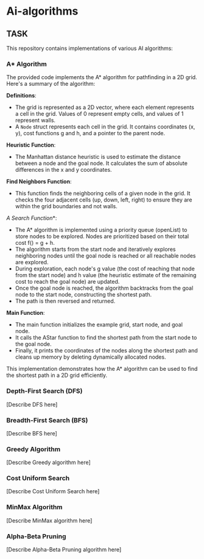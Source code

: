 # Ai-algorithms

## TASK

This repository contains implementations of various AI algorithms:

### A* Algorithm

The provided code implements the A* algorithm for pathfinding in a 2D grid. Here's a summary of the algorithm:

**Definitions**:
- The grid is represented as a 2D vector, where each element represents a cell in the grid. Values of 0 represent empty cells, and values of 1 represent walls.
- A `Node` struct represents each cell in the grid. It contains coordinates (x, y), cost functions g and h, and a pointer to the parent node.

**Heuristic Function**:
- The Manhattan distance heuristic is used to estimate the distance between a node and the goal node. It calculates the sum of absolute differences in the x and y coordinates.

**Find Neighbors Function**:
- This function finds the neighboring cells of a given node in the grid. It checks the four adjacent cells (up, down, left, right) to ensure they are within the grid boundaries and not walls.

**A* Search Function**:
- The A* algorithm is implemented using a priority queue (openList) to store nodes to be explored. Nodes are prioritized based on their total cost f() = g + h.
- The algorithm starts from the start node and iteratively explores neighboring nodes until the goal node is reached or all reachable nodes are explored.
- During exploration, each node's g value (the cost of reaching that node from the start node) and h value (the heuristic estimate of the remaining cost to reach the goal node) are updated.
- Once the goal node is reached, the algorithm backtracks from the goal node to the start node, constructing the shortest path.
- The path is then reversed and returned.

**Main Function**:
- The main function initializes the example grid, start node, and goal node.
- It calls the AStar function to find the shortest path from the start node to the goal node.
- Finally, it prints the coordinates of the nodes along the shortest path and cleans up memory by deleting dynamically allocated nodes.

This implementation demonstrates how the A* algorithm can be used to find the shortest path in a 2D grid efficiently.

### Depth-First Search (DFS)

[Describe DFS here]

### Breadth-First Search (BFS)

[Describe BFS here]

### Greedy Algorithm

[Describe Greedy algorithm here]

### Cost Uniform Search

[Describe Cost Uniform Search here]

### MinMax Algorithm

[Describe MinMax algorithm here]

### Alpha-Beta Pruning

[Describe Alpha-Beta Pruning algorithm here]

